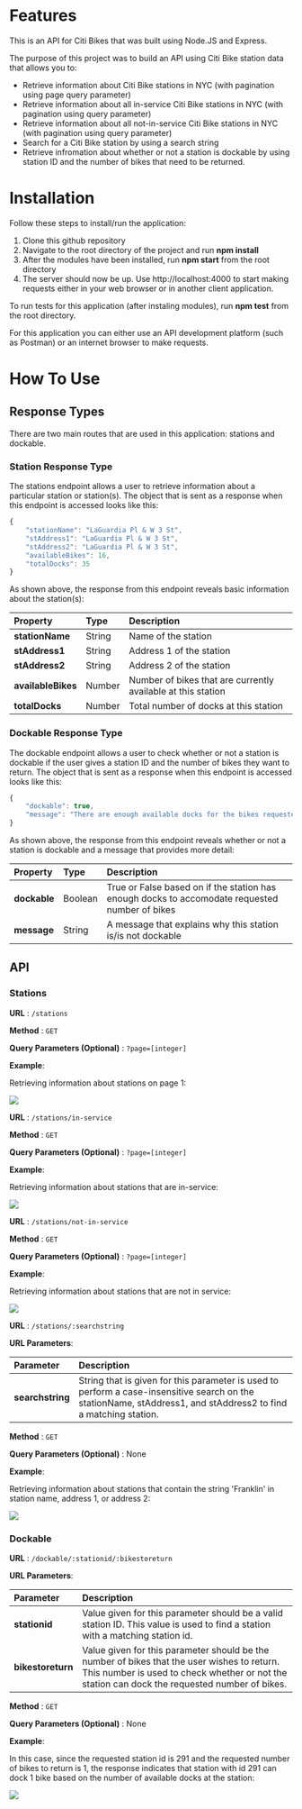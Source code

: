 # Features
This is an API for Citi Bikes that was built using Node.JS and Express.

The purpose of this project was to build an API using Citi Bike station data that allows you to:  

- Retrieve information about Citi Bike stations in NYC (with pagination using page query parameter)
- Retrieve information about all in-service Citi Bike stations in NYC (with pagination using query parameter)
- Retrieve information about all not-in-service Citi Bike stations in NYC (with pagination using query parameter)
- Search for a Citi Bike station by using a search string
- Retrieve infromation about whether or not a station is dockable by using station ID and the number of bikes that need to     be returned.

# Installation

Follow these steps to install/run the application: 

1. Clone this github repository
2. Navigate to the root directory of the project and run **npm install**
3. After the modules have been installed, run **npm start** from the root directory
4. The server should now be up. Use http://localhost:4000 to start making requests either in your web browser or in another    client application.

To run tests for this application (after instaling modules), run **npm test** from the root directory.

For this application you can either use an API development platform (such as Postman) or an internet browser to make requests.

# How To Use

## Response Types
There are two main routes that are used in this application: stations and dockable. 

### Station Response Type
The stations endpoint allows a user to retrieve information about a particular station or station(s). The object that is sent as a response when this endpoint is accessed looks like this: 

```js
{
    "stationName": "LaGuardia Pl & W 3 St",
    "stAddress1": "LaGuardia Pl & W 3 St",
    "stAddress2": "LaGuardia Pl & W 3 St",
    "availableBikes": 16,
    "totalDocks": 35
}
```
As shown above, the response from this endpoint reveals basic information about the station(s):

| Property | Type | Description |
|:---------|:-----|:------------|
| **stationName**   | String | Name of the station |
| **stAddress1** | String | Address 1 of the station |
| **stAddress2** | String | Address 2 of the station |
| **availableBikes** | Number | Number of bikes that are currently available at this station|
| **totalDocks** | Number | Total number of docks at this station|


### Dockable Response Type
The dockable endpoint allows a user to check whether or not a station is dockable if the user gives a station ID and the number of bikes they want to return. The object that is sent as a response when this endpoint is accessed looks like this:

```js
{
    "dockable": true,
    "message": "There are enough available docks for the bikes requested."
}
```
As shown above, the response from this endpoint reveals whether or not a station is dockable and a message that provides more detail: 

| Property | Type | Description |
|:---------|:-----|:------------|
| **dockable**   | Boolean | True or False based on if the station has enough docks to accomodate requested number of bikes |
| **message** | String | A message that explains why this station is/is not dockable |



## API 

### Stations

**URL** : `/stations`

**Method** : `GET`

**Query Parameters (Optional)** : `?page=[integer]`

**Example**: 

Retrieving information about stations on page 1:

<img src = "images/getstations.png">


<br />


**URL** : `/stations/in-service`

**Method** : `GET`

**Query Parameters (Optional)** : `?page=[integer]`

**Example**: 

Retrieving information about stations that are in-service:

<img src = "images/getstationsinservice.png">

<br />

**URL** : `/stations/not-in-service`

**Method** : `GET`

**Query Parameters (Optional)** : `?page=[integer]`

**Example**: 

Retrieving information about stations that are not in service:

<img src = "images/getstationsnotinservice.png">

<br />


**URL** : `/stations/:searchstring`

**URL Parameters**: 

| Parameter | Description
|:---------|:-----
| **searchstring**| String that is given for this parameter is used to perform a case-insensitive search on the stationName, stAddress1, and stAddress2 to find a matching station.  

**Method** : `GET`

**Query Parameters (Optional)** : None

**Example**: 

Retrieving information about stations that contain the string 'Franklin' in station name, address 1, or address 2:

<img src = "images/getstationssearchstring.png">


### Dockable

**URL** : `/dockable/:stationid/:bikestoreturn`

**URL Parameters**: 

| Parameter | Description
|:---------|:-----
| **stationid**| Value given for this parameter should be a valid station ID. This value is used to find a station with a matching station id.
| **bikestoreturn**| Value given for this parameter should be the number of bikes that the user wishes to return. This number is used to check whether or not the station can dock the requested number of bikes.


**Method** : `GET`

**Query Parameters (Optional)** : None

**Example**: 

 In this case, since the requested station id is 291 and the requested number of bikes to return is 1, the response indicates that station with id 291 can dock 1 bike based on the number of available docks at the station:

<img src = "images/getdockable.png">